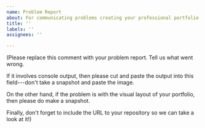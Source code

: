 ```yaml
---
name: Problem Report
about: For communicating problems creating your professional portfolio
title: ''
labels: ''
assignees: ''

---
```


(Please replace this comment with your problem report.  Tell us what went wrong.

If it involves console output, then please cut and paste the output into this field---don't take a snapshot and paste the image.

On the other hand, if the problem is with the visual layout of your portfolio, then please do make a snapshot.  

Finally, don't forget to include the URL to your repository so we can take a look at it!)
